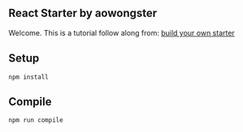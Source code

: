 React Starter by aowongster
---

Welcome.
This is a tutorial follow along from:
[build your own starter](http://andrewhfarmer.com/build-your-own-starter)

Setup
---

```
npm install
```

Compile
---
```
npm run compile
```

